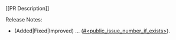 [[PR Description]]

Release Notes:

- (Added|Fixed|Improved) ... ([#<public_issue_number_if_exists>](https://github.com/zed-industries/community/issues/<public_issue_number_if_exists>)).
